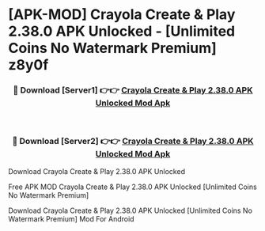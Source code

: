 # [APK-MOD] Crayola Create & Play 2.38.0 APK Unlocked - [Unlimited Coins No Watermark Premium] z8y0f



<div align="center">
<h3>🔴 Download [Server1] 👉👉 <a href="https://momento.my/?title=Crayola_Create_&_Play_2.38.0_APK_Unlocked">Crayola Create & Play 2.38.0 APK Unlocked Mod Apk</a></h3><br>

<h3>🔴 Download [Server2] 👉👉 <a href="https://momento.my/?title=Crayola_Create_&_Play_2.38.0_APK_Unlocked">Crayola Create & Play 2.38.0 APK Unlocked Mod Apk</a></h3>
</div>



Download Crayola Create & Play 2.38.0 APK Unlocked 

Free APK MOD Crayola Create & Play 2.38.0 APK Unlocked [Unlimited Coins No Watermark Premium]

Download Crayola Create & Play 2.38.0 APK Unlocked [Unlimited Coins No Watermark Premium] Mod For Android
